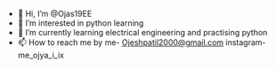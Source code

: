 - 👋 Hi, I’m @Ojas19EE
- 👀 I’m interested in python learning
- 🌱 I’m currently learning electrical engineering and practising python
- 📫 How to reach me by me- Ojeshpatil2000@gmail.com
                            instagram- me_ojya_i_ix

<!---
Ojas19EE/Ojas19EE is a ✨ special ✨ repository because its `README.md` (this file) appears on your GitHub profile.
You can click the Preview link to take a look at your changes.
--->
